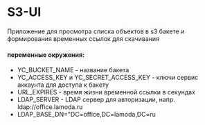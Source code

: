 # S3-UI

Приложение для просмотра списка объектов в s3 бакете и формирования временных ссылок для скачивания

#### переменные окружения:
- YC_BUCKET_NAME - название бакета
- YC_ACCESS_KEY и YC_SECRET_ACCESS_KEY - ключи сервис аккаунта для доступа к бакету
- URL_EXPIRES - время жизни временной ссылки в секундах
- LDAP_SERVER - LDAP сервер для авторизации, напр. ldap://office.lamoda.ru
- LDAP_BASE_DN="DC=office,DC=lamoda,DC=ru
